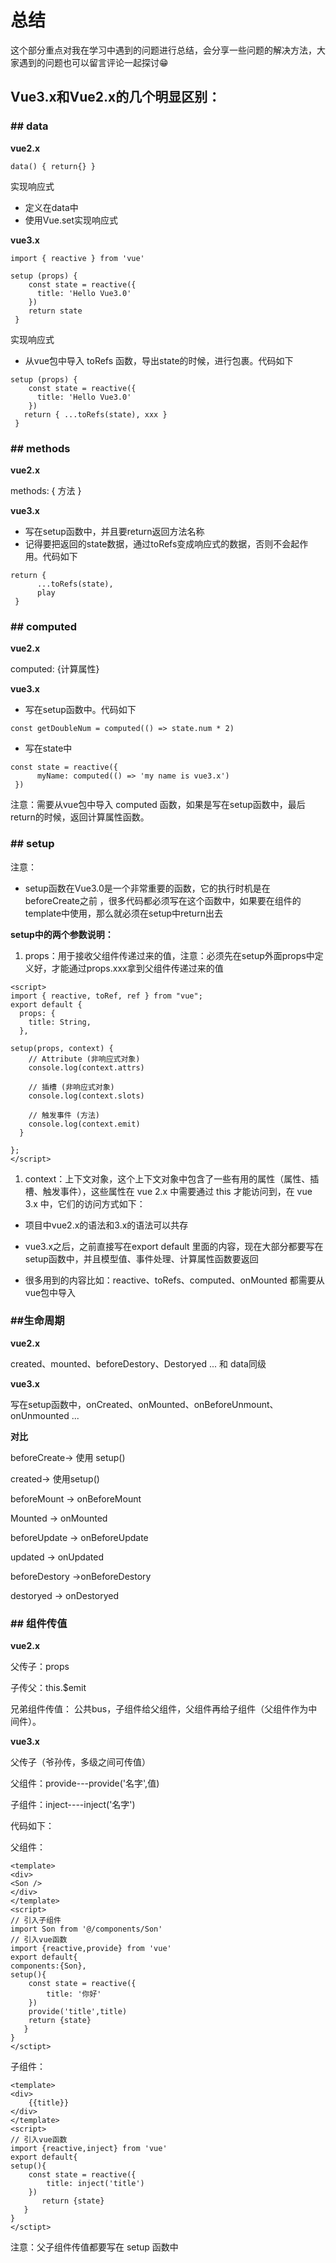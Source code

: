 # 总结

这个部分重点对我在学习中遇到的问题进行总结，会分享一些问题的解决方法，大家遇到的问题也可以留言评论一起探讨😁

## Vue3.x和Vue2.x的几个明显区别：

### \#\# data

**vue2.x**

```
data() { return{} }
```

实现响应式

* 定义在data中
* 使用Vue.set实现响应式

**vue3.x**

```
import { reactive } from 'vue'

setup (props) {
    const state = reactive({
      title: 'Hello Vue3.0'
    })
    return state
 }
```

实现响应式

* 从vue包中导入 toRefs 函数，导出state的时候，进行包裹。代码如下

```
setup (props) {
    const state = reactive({
      title: 'Hello Vue3.0'
    })
   return { ...toRefs(state), xxx }
 }
```

### \#\# methods

**vue2.x**

methods: { 方法 }

**vue3.x**

* 写在setup函数中，并且要return返回方法名称
* 记得要把返回的state数据，通过toRefs变成响应式的数据，否则不会起作用。代码如下

```
return {
      ...toRefs(state),
      play
 }
```

### \#\# computed

**vue2.x**

computed: {计算属性}

**vue3.x**

* 写在setup函数中。代码如下

```
const getDoubleNum = computed(() => state.num * 2)
```

* 写在state中

```
const state = reactive({
      myName: computed(() => 'my name is vue3.x')
 })
```

注意：需要从vue包中导入 computed 函数，如果是写在setup函数中，最后return的时候，返回计算属性函数。

### \#\# setup

注意：

* setup函数在Vue3.0是一个非常重要的函数，它的执行时机是在 beforeCreate之前 ，很多代码都必须写在这个函数中，如果要在组件的template中使用，那么就必须在setup中return出去

**setup中的两个参数说明：**

1. props：用于接收父组件传递过来的值，注意：必须先在setup外面props中定义好，才能通过props.xxx拿到父组件传递过来的值

```
<script>
import { reactive, toRef, ref } from "vue";
export default {
  props: {
    title: String,
  },

setup(props, context) {
    // Attribute (非响应式对象)
    console.log(context.attrs)

    // 插槽 (非响应式对象)
    console.log(context.slots)

    // 触发事件 (方法)
    console.log(context.emit)
  }

};
</script>
```

1. context：上下文对象，这个上下文对象中包含了一些有用的属性（属性、插槽、触发事件），这些属性在 vue 2.x 中需要通过 this 才能访问到，在 vue 3.x 中，它们的访问方式如下：

* 项目中vue2.x的语法和3.x的语法可以共存

* vue3.x之后，之前直接写在export default 里面的内容，现在大部分都要写在setup函数中，并且模型值、事件处理、计算属性函数要返回

* 很多用到的内容比如：reactive、toRefs、computed、onMounted 都需要从vue包中导入

### \#\#生命周期

**vue2.x**

created、mounted、beforeDestory、Destoryed ... 和 data同级

**vue3.x**

写在setup函数中，onCreated、onMounted、onBeforeUnmount、onUnmounted ...

**对比**

beforeCreate-&gt; 使用 setup\(\)

created-&gt; 使用setup\(\)

beforeMount -&gt; onBeforeMount

Mounted -&gt; onMounted

beforeUpdate -&gt; onBeforeUpdate

updated -&gt; onUpdated

beforeDestory -&gt;onBeforeDestory

destoryed -&gt; onDestoryed

### \#\# 组件传值

**vue2.x**

父传子：props

子传父：this.$emit

兄弟组件传值： 公共bus，子组件给父组件，父组件再给子组件（父组件作为中间件）。

**vue3.x**

父传子（爷孙传，多级之间可传值）

父组件：provide---provide\('名字',值\)

子组件：inject----inject\('名字'\)

代码如下：

父组件：

```
<template>
<div>
<Son />
</div>
</template>
<script>
// 引入子组件
import Son from '@/components/Son'
// 引入vue函数
import {reactive,provide} from 'vue'
export default{
components:{Son},
setup(){
    const state = reactive({
        title: '你好'
    })
    provide('title',title)
    return {state}
   }
}
</sctipt>
```

子组件：

```
<template>
<div>
    {{title}}
</div>
</template>
<script>
// 引入vue函数
import {reactive,inject} from 'vue'
export default{
setup(){
    const state = reactive({
        title: inject('title')
    })
       return {state}
   }
}
</sctipt>
```

注意：父子组件传值都要写在 setup 函数中

